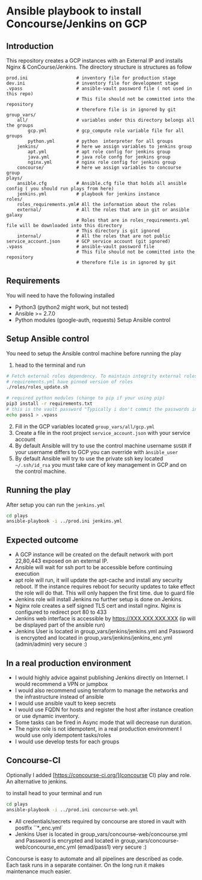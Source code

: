 # Ansible playbook to install Concourse/Jenkins on GCP

## Introduction


This repository creates a GCP instances with an External IP and installs Nginx & ConCourse/Jenkins. The directory structure is structures as follow

```
prod.ini                  # inventory file for production stage
dev.ini                   # inventory file for development stage
.vpass                    # ansible-vault password file ( not used in this repo)
                          # This file should not be committed into the repository
                          # therefore file is in ignored by git
group_vars/
    all/                  # variables under this directory belongs all the groups
        gcp.yml           # gcp_compute role variable file for all groups
        python.yml        # python  interpreter for all groups
    jenkins/              # here we assign variables to jenkins group
        apt.yml           # apt role config for jenkins group
        java.yml          # java role confg for jenkins group
        nginx.yml         # nginx role config for jenkins group
    concourse/            # here we assign variables to concourse group
plays/
    ansible.cfg           # Ansible.cfg file that holds all ansible config ( you should run plays from here)
    jenkins.yml           # playbook for jenkins instance
roles/
    roles_requirements.yml# All the information about the roles
    external/             # All the roles that are in git or ansible galaxy
                          # Roles that are in roles_requirements.yml file will be downloaded into this directory
                          # This directory is git ignored
    internal/             # All the roles that are not public
service_account.json      # GCP service account (git ignored)
.vpass                    # ansible-vault password file
                          # This file should not be committed into the repository
                          # therefore file is in ignored by git
```

## Requirements

You will need to have the following installed

- Python3 (python2 might work, but not tested)
- Ansible >= 2.7.0
- Python modules (google-auth, requests) Setup Ansible control

## Setup Ansible control

You need to setup the Ansible control machine before running the play

1. head to the terminal and run

```bash
# Fetch external roles dependency. To maintain integrity external roles are git ignored
# requirements.yml have pinned version of roles
./roles/roles_update.sh

# required python modules (change to pip if your using pip)
pip3 install -r requirements.txt
# this is the vault password "Typically i don't commit the passwords in the ReadME :) "
echo pass1 > .vpass
```

2. Fill in the GCP variables located `group_vars/all/gcp.yml` 
3. Create a file in the root project `service_account.json` with your service account
4. By default Ansible will try to use the control machine username `$USER` if your username differs to GCP you can override with `ànsible_user`
5. By default Ansible will try to use the private ssh key located `~/.ssh/id_rsa` you must take care of key management in GCP and on the control machine.

## Running the play

After setup you can run the `jenkins.yml`

```bash
cd plays
ansible-playbook -i ../prod.ini jenkins.yml
```

## Expected outcome

- A GCP instance will be created on the default network with port 22,80,443 exposed on an external IP.
- Ansible will wait for ssh port to be accessible before continuing execution
- apt role will run, it will update the apt-cache and install any security reboot. If the instance requires reboot for security updates to take effect the role will do that. This will only happen the first time. due to guard file
- Jenkins role will install Jenkins no further setup is done on Jenkins.
- Nginx role creates a self signed TLS cert and install nginx. Nginx is configured to redirect port 80 to 433
- Jenkins web interface is accessible by https://XXX.XXX.XXX.XXX (ip will be displayed part of the ansible run)
- Jenkins User is located in group_vars/jenkins/jenkins.yml and Password is encrypted and located in group_vars/jenkins/jenkins_enc.yml (admin/admin) very secure :)

## In a real production environment

- I would highly advice against publishing Jenkins directly on Internet. I would recommend a VPN or jumpbox 
- I would also recommend using terraform to manage the networks and the infrastructure instead of ansible
- I would use ansible vault to keep secrets
- I would use FQDN for hosts and register the host after instance creation or use dynamic inventory.
- Some tasks can be fired in Async mode that will decrease run duration.
- The nginx role is not idempotent, in a real production environment I would use only idempotent tasks/roles 
- I would use develop tests for each groups

## Concourse-CI

Optionally I added [https://concourse-ci.org/](concourse CI) play and role. An alternative to jenkins.

to install head to your terminal and run 

```bash
cd plays
ansible-playbook -i ../prod.ini concourse-web.yml
```
- All credentials/secrets required by concourse are stored in vault with postfix ``*_enc.yml`
- Jenkins User is located in group_vars/concourse-web/concourse.yml and Password is encrypted and located in group_vars/concourse-web/concourse_enc.yml (emad/pass1) very secure :)


Concourse is easy to automate and all pipelines are described as code. Each task runs in a separate container. On the long run it makes maintenance much easier.
